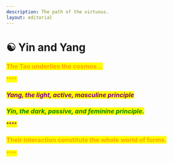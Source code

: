 ```yaml
---
description: The path of the virtuous.
layout: editorial
---
```


# ☯️ Yin and Yang

###

### <mark style="color:orange;">**The Tao underlies the cosmos...**</mark>

<mark style="color:orange;">****</mark>

### _<mark style="color:purple;">**Yang, the light, active, masculine principle**</mark>_

### _<mark style="color:green;">**Yin, the dark, passive, and feminine principle.**</mark>_

<mark style="color:purple;">****</mark>

### <mark style="color:orange;">**Their interaction constitute the whole world of forms.**</mark>

<mark style="color:orange;">****</mark>

